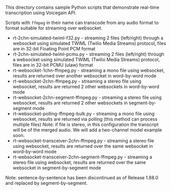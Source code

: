 This directory contains sample Python scripts that demonstrate real-time transcription using Voicegain API.

Scripts with `ffmpeg` in their name can transcode from any audio format to format suitable for streaming over websocket.

* rt-2chn-simulated-twiml-f32.py - streaming 2 files (left/right) through a websocket using simulated TWIML (Twilio Media Streams) protocol, files are in 32-bit Floating Point PCM format
* rt-2chn-simulated-twiml-pcmu.py - streaming 2 files (left/right) through a websocket using simulated TWIML (Twilio Media Streams) protocol, files are in 32-bit PCMU (ulaw) format
* rt-websocket-1chn-ffmpeg.py - streaming a mono file using websocket, results are returned over another websocket in word-by-word mode
* rt-websocket-2chn-ffmpeg.py - streaming a stereo file using websocket, results are returned 2 other websockets in word-by-word mode
* rt-websocket-2chn-segment-ffmpeg.py - streaming a stereo file using websocket, results are returned 2 other websockets in segment-by-segment mode 
* rt-websocket-polling-ffmpeg-bulk.py - streaming a mono file using websocket, results are returned via polling (this method can process multiple files) 
  Note: if file is stereo, in this configuration the transcript will be of the merged audio. We will add a two-channel model example soon.
* rt-websocket-transceiver-2chn-ffmpeg.py - streaming a stereo file using websocket, results are returned over the same websocket in word-by-word mode
* rt-websocket-transceiver-2chn-segment-ffmpeg.py - streaming a stereo file using websocket, results are returned over the same websocket in segment-by-segment mode

Note: sentence-by-sentence has been discontinued as of Release 1.88.0 and replaced by segment-by-segment.
